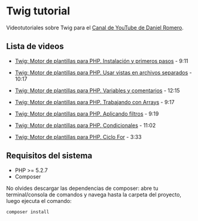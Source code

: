 # Twig tutorial
Videotutoriales sobre Twig para el [Canal de YouTube de Daniel Romero](https://www.youtube.com/user/danielromeroauk?sub_confirmation=1).

## Lista de videos
- [Twig: Motor de plantillas para PHP. Instalación y primeros pasos](https://www.youtube.com/watch?v=op0CkC486IQ) - 9:11

- [Twig: Motor de plantillas para PHP. Usar vistas en archivos separados](https://www.youtube.com/watch?v=oLO9svaenq8) - 10:17

- [Twig: Motor de plantillas para PHP. Variables y comentarios](https://youtu.be/N1Dhyr6_ybE) - 12:15

- [Twig: Motor de plantillas para PHP. Trabajando con Arrays](https://youtu.be/z4sIxSgS0Ic) - 9:17

- [Twig: Motor de plantillas para PHP. Aplicando filtros](https://youtu.be/-1DEMI3dz1g) - 9:19

- [Twig: Motor de plantillas para PHP. Condicionales](https://youtu.be/32Sr2Z7ChFs) - 11:02

- [Twig: Motor de plantillas para PHP. Ciclo For](https://youtu.be/3k6iPY0BpY0) - 3:33

## Requisitos del sistema
- PHP >= 5.2.7
- Composer

No olvides descargar las dependencias de composer: abre tu terminal/consola de comandos y navega hasta la carpeta del proyecto, luego ejecuta el comando:
```
composer install
```
